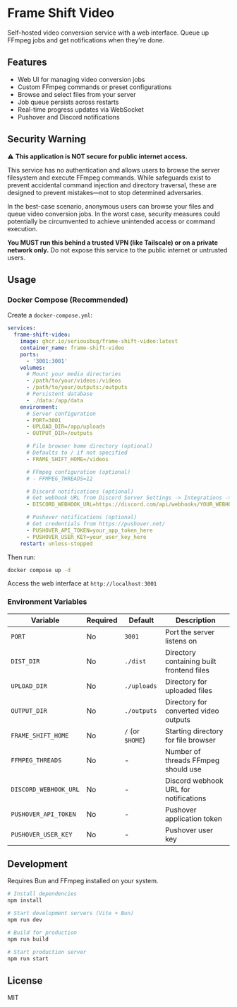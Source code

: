 # Frame Shift Video

Self-hosted video conversion service with a web interface. Queue up FFmpeg jobs and get notifications when they're done.

## Features

- Web UI for managing video conversion jobs
- Custom FFmpeg commands or preset configurations
- Browse and select files from your server
- Job queue persists across restarts
- Real-time progress updates via WebSocket
- Pushover and Discord notifications

## Security Warning

⚠️ **This application is NOT secure for public internet access.**

This service has no authentication and allows users to browse the server filesystem and execute FFmpeg commands. While safeguards exist to prevent accidental command injection and directory traversal, these are designed to prevent mistakes—not to stop determined adversaries.

In the best-case scenario, anonymous users can browse your files and queue video conversion jobs. In the worst case, security measures could potentially be circumvented to achieve unintended access or command execution.

**You MUST run this behind a trusted VPN (like Tailscale) or on a private network only.** Do not expose this service to the public internet or untrusted users.

## Usage

### Docker Compose (Recommended)

Create a `docker-compose.yml`:

```yaml
services:
  frame-shift-video:
    image: ghcr.io/seriousbug/frame-shift-video:latest
    container_name: frame-shift-video
    ports:
      - '3001:3001'
    volumes:
      # Mount your media directories
      - /path/to/your/videos:/videos
      - /path/to/your/outputs:/outputs
      # Persistent database
      - ./data:/app/data
    environment:
      # Server configuration
      - PORT=3001
      - UPLOAD_DIR=/app/uploads
      - OUTPUT_DIR=/outputs

      # File browser home directory (optional)
      # Defaults to / if not specified
      - FRAME_SHIFT_HOME=/videos

      # FFmpeg configuration (optional)
      # - FFMPEG_THREADS=12

      # Discord notifications (optional)
      # Get webhook URL from Discord Server Settings -> Integrations -> Webhooks
      - DISCORD_WEBHOOK_URL=https://discord.com/api/webhooks/YOUR_WEBHOOK_ID/YOUR_WEBHOOK_TOKEN

      # Pushover notifications (optional)
      # Get credentials from https://pushover.net/
      - PUSHOVER_API_TOKEN=your_app_token_here
      - PUSHOVER_USER_KEY=your_user_key_here
    restart: unless-stopped
```

Then run:

```bash
docker compose up -d
```

Access the web interface at `http://localhost:3001`

### Environment Variables

| Variable              | Required | Default          | Description                               |
| --------------------- | -------- | ---------------- | ----------------------------------------- |
| `PORT`                | No       | `3001`           | Port the server listens on                |
| `DIST_DIR`            | No       | `./dist`         | Directory containing built frontend files |
| `UPLOAD_DIR`          | No       | `./uploads`      | Directory for uploaded files              |
| `OUTPUT_DIR`          | No       | `./outputs`      | Directory for converted video outputs     |
| `FRAME_SHIFT_HOME`    | No       | `/` (or `$HOME`) | Starting directory for file browser       |
| `FFMPEG_THREADS`      | No       | -                | Number of threads FFmpeg should use       |
| `DISCORD_WEBHOOK_URL` | No       | -                | Discord webhook URL for notifications     |
| `PUSHOVER_API_TOKEN`  | No       | -                | Pushover application token                |
| `PUSHOVER_USER_KEY`   | No       | -                | Pushover user key                         |

## Development

Requires Bun and FFmpeg installed on your system.

```bash
# Install dependencies
npm install

# Start development servers (Vite + Bun)
npm run dev

# Build for production
npm run build

# Start production server
npm run start
```

## License

MIT
